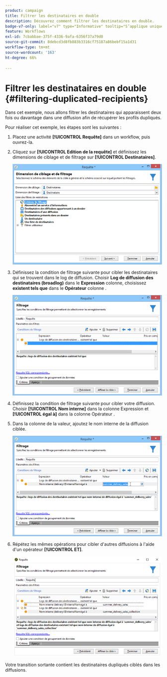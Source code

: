 ```yaml
---
product: campaign
title: Filtrer les destinataires en double
description: Découvrez comment filtrer les destinataires en double.
badge-v7-only: label="v7" type="Informative" tooltip="S’applique uniquement à Campaign Classic v7"
feature: Workflows
exl-id: 7cbabbae-375f-4336-9afa-6356f37a79d0
source-git-commit: 8debcd3d8fb883b3316cf75187a86bebf15a1d31
workflow-type: tm+mt
source-wordcount: '163'
ht-degree: 66%

---
```


# Filtrer les destinataires en double {#filtering-duplicated-recipients}



Dans cet exemple, nous allons filtrer les destinataires qui apparaissent deux fois ou davantage dans une diffusion afin de récupérer les profils dupliqués.

Pour réaliser cet exemple, les étapes sont les suivantes :

1. Placez une activité **[!UICONTROL Requête]** dans un workflow, puis ouvrez-la.
1. Cliquez sur **[!UICONTROL Edition de la requête]** et définissez les dimensions de ciblage et de filtrage sur **[!UICONTROL Destinataires]**.

   ![](assets/query_recipients_1.png)

1. Définissez la condition de filtrage suivante pour cibler les destinataires qui se trouvent dans le log de diffusion. Choisir **Log de diffusion des destinataires (broadlog)** dans le **Expression** colonne, choisissez **existent tels que** dans le **Opérateur** colonne .

   ![](assets/query_recipients_2.png)

1. Définissez la condition de filtrage suivante pour cibler votre diffusion. Choisir **[!UICONTROL Nom interne]** dans la colonne Expression et **[!UICONTROL égal à]** dans la colonne Opérateur .
1. Dans la colonne de la valeur, ajoutez le nom interne de la diffusion ciblée.

   ![](assets/query_recipients_3.png)

1. Répétez les mêmes opérations pour cibler d&#39;autres diffusions à l&#39;aide d&#39;un opérateur **[!UICONTROL ET]**.

   ![](assets/query_recipients_4.png)

Votre transition sortante contient les destinataires dupliqués ciblés dans les diffusions.
